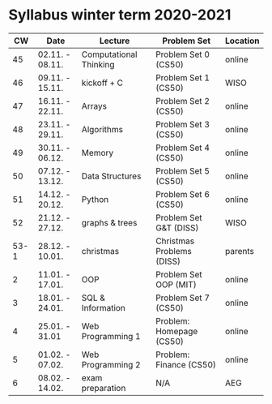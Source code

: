 # Syllabus winter term 2020-2021

| CW   | Date            | Lecture                        | Problem Set               | Location |
|------|-----------------|--------------------------------|---------------------------|----------|
| 45   | 02.11. - 08.11. | Computational Thinking | Problem Set 0 (CS50)      | online   |
| 46   | 09.11. - 15.11. | kickoff +  C           | Problem Set 1 (CS50)      | WISO     |
| 47   | 16.11. - 22.11. | Arrays                 | Problem Set 2 (CS50)      | online   |
| 48   | 23.11. - 29.11. | Algorithms             | Problem Set 3 (CS50)      | online   |
| 49   | 30.11. - 06.12. | Memory                 | Problem Set 4 (CS50)      | online   |
| 50   | 07.12. - 13.12. | Data Structures        | Problem Set 5 (CS50)      | online   |
| 51   | 14.12. - 20.12. | Python                 | Problem Set 6 (CS50)      | online   |
| 52   | 21.12. - 27.12. | graphs & trees         | Problem Set G&T (DISS)    | WISO     |
| 53-1 | 28.12. - 10.01. | christmas              | Christmas Problems (DISS) | parents  |
| 2    | 11.01. - 17.01. | OOP                    | Problem Set OOP (MIT)     | online   |
| 3    | 18.01. - 24.01. | SQL & Information      | Problem Set 7 (CS50)      | online   |
| 4    | 25.01. - 31.01  | Web Programming 1      | Problem: Homepage (CS50)  | online   |
| 5    | 01.02. - 07.02. | Web Programming 2      | Problem: Finance (CS50)   | online   |
| 6    | 08.02. - 14.02. | exam preparation       | N/A                       | AEG      |